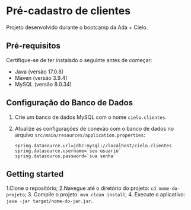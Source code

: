 # Pré-cadastro de clientes

Projeto desenvolvido durante o bootcamp da Ada + Cielo.

## Pré-requisitos

Certifique-se de ter instalado o seguinte antes de começar:

- Java (versão 17.0.8)
- Maven (versão 3.9.4)
- MySQL (versão 8.0.34)	

## Configuração do Banco de Dados

1. Crie um banco de dados MySQL com o nome `cielo.clientes`.
2. Atualize as configurações de conexão com o banco de dados no arquivo `src/main/resources/application.properties`:

   ```properties
   spring.datasource.url=jdbc:mysql://localhost/cielo.clientes
   spring.datasource.username=`seu usuario`
   spring.datasource.password=`sua senha`

## Getting started 

1.Clone o repositório;
2.Navegue até o diretório do projeto: `cd nome-do-projeto`;
3. Compile o projeto: `mvn clean install`;
4. Execute o aplicativo: `java -jar target/nome-do-jar.jar`.





